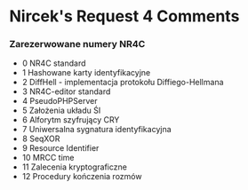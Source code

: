 # Nircek's Request 4 Comments
### Zarezerwowane numery NR4C
- 0 NR4C standard
- 1 Hashowane karty identyfikacyjne
- 2 DiffHell - implementacja protokołu Diffiego-Hellmana
- 3 NR4C-editor standard
- 4 PseudoPHPServer
- 5 Założenia układu ŚI
- 6 Alforytm szyfrujący CRY
- 7 Uniwersalna sygnatura identyfikacyjna
- 8 SeqXOR
- 9 Resource Identifier
- 10 MRCC time
- 11 Zalecenia kryptograficzne
- 12 Procedury kończenia rozmów
